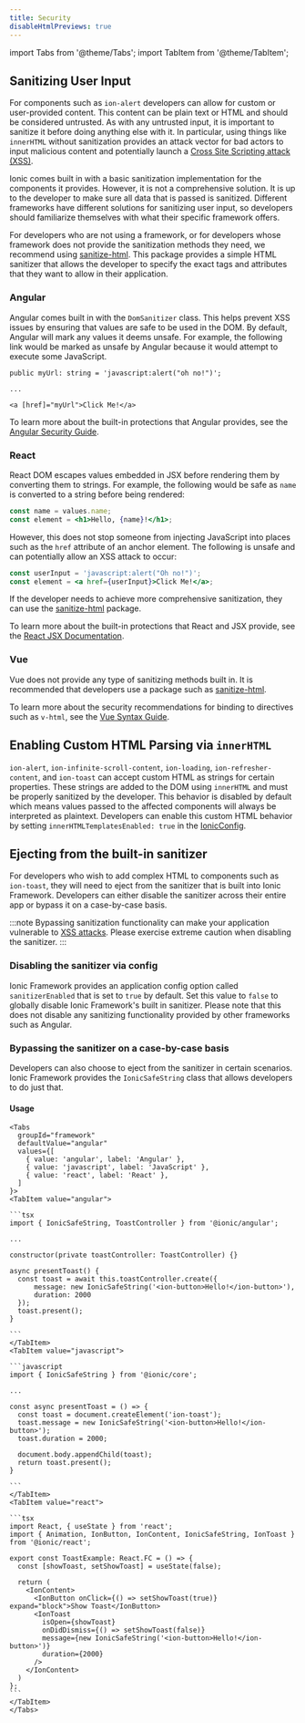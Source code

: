 ```yaml
---
title: Security
disableHtmlPreviews: true
---
```


<head>
  <title>Security for Angular, React, and Vue Apps - Ionic Framework</title>
  <meta
    name="description"
    content="View Ionic's security info for sanitizing user input, ejecting from the built-in sanitizer, and more. Learn about app security using Angular, React, and Vue."
  />
</head>

import Tabs from '@theme/Tabs';
import TabItem from '@theme/TabItem';

## Sanitizing User Input

For components such as `ion-alert` developers can allow for custom or user-provided content. This content can be plain text or HTML and should be considered untrusted. As with any untrusted input, it is important to sanitize it before doing anything else with it. In particular, using things like `innerHTML` without sanitization provides an attack vector for bad actors to input malicious content and potentially launch a [Cross Site Scripting attack (XSS)](https://en.wikipedia.org/wiki/Cross-site_scripting).

Ionic comes built in with a basic sanitization implementation for the components it provides. However, it is not a comprehensive solution. It is up to the developer to make sure all data that is passed is sanitized. Different frameworks have different solutions for sanitizing user input, so developers should familiarize themselves with what their specific framework offers.

For developers who are not using a framework, or for developers whose framework does not provide the sanitization methods they need, we recommend using [sanitize-html](https://www.npmjs.com/package/sanitize-html). This package provides a simple HTML sanitizer that allows the developer to specify the exact tags and attributes that they want to allow in their application.

### Angular

Angular comes built in with the `DomSanitizer` class. This helps prevent XSS issues by ensuring that values are safe to be used in the DOM. By default, Angular will mark any values it deems unsafe. For example, the following link would be marked as unsafe by Angular because it would attempt to execute some JavaScript.

```tsx
public myUrl: string = 'javascript:alert("oh no!")';

...

<a [href]="myUrl">Click Me!</a>
```

To learn more about the built-in protections that Angular provides, see the [Angular Security Guide](https://angular.io/guide/security).

### React

React DOM escapes values embedded in JSX before rendering them by converting them to strings. For example, the following would be safe as `name` is converted to a string before being rendered:

```jsx
const name = values.name;
const element = <h1>Hello, {name}!</h1>;
```

However, this does not stop someone from injecting JavaScript into places such as the `href` attribute of an anchor element. The following is unsafe and can potentially allow an XSS attack to occur:

```jsx
const userInput = 'javascript:alert("Oh no!")';
const element = <a href={userInput}>Click Me!</a>;
```

If the developer needs to achieve more comprehensive sanitization, they can use the [sanitize-html](https://www.npmjs.com/package/sanitize-html) package.

To learn more about the built-in protections that React and JSX provide, see the [React JSX Documentation](https://reactjs.org/docs/introducing-jsx.html#jsx-prevents-injection-attacks).

### Vue

Vue does not provide any type of sanitizing methods built in. It is recommended that developers use a package such as [sanitize-html](https://www.npmjs.com/package/sanitize-html).

To learn more about the security recommendations for binding to directives such as `v-html`, see the [Vue Syntax Guide](https://vuejs.org/v2/guide/syntax.html#Raw-HTML).

## Enabling Custom HTML Parsing via `innerHTML`

`ion-alert`, `ion-infinite-scroll-content`, `ion-loading`, `ion-refresher-content`, and `ion-toast` can accept custom HTML as strings for certain properties. These strings are added to the DOM using `innerHTML` and must be properly sanitized by the developer. This behavior is disabled by default which means values passed to the affected components will always be interpreted as plaintext. Developers can enable this custom HTML behavior by setting `innerHTMLTemplatesEnabled: true` in the [IonicConfig](../developing/config#ionicconfig).

## Ejecting from the built-in sanitizer

For developers who wish to add complex HTML to components such as `ion-toast`, they will need to eject from the sanitizer that is built into Ionic Framework. Developers can either disable the sanitizer across their entire app or bypass it on a case-by-case basis.

:::note
Bypassing sanitization functionality can make your application vulnerable to <a href="https://en.wikipedia.org/wiki/Cross-site_scripting" target="_blank" rel="noreferrer">XSS attacks</a>. Please exercise extreme caution when disabling the sanitizer.
:::

### Disabling the sanitizer via config

Ionic Framework provides an application config option called `sanitizerEnabled` that is set to `true` by default. Set this value to `false` to globally disable Ionic Framework's built in sanitizer. Please note that this does not disable any sanitizing functionality provided by other frameworks such as Angular.

### Bypassing the sanitizer on a case-by-case basis

Developers can also choose to eject from the sanitizer in certain scenarios. Ionic Framework provides the `IonicSafeString` class that allows developers to do just that.

#### Usage

````mdx-code-block
<Tabs
  groupId="framework"
  defaultValue="angular"
  values={[
    { value: 'angular', label: 'Angular' },
    { value: 'javascript', label: 'JavaScript' },
    { value: 'react', label: 'React' },
  ]
}>
<TabItem value="angular">

```tsx
import { IonicSafeString, ToastController } from '@ionic/angular';

...

constructor(private toastController: ToastController) {}

async presentToast() {
  const toast = await this.toastController.create({
      message: new IonicSafeString('<ion-button>Hello!</ion-button>'),
      duration: 2000
  });
  toast.present();
}

```
</TabItem>
<TabItem value="javascript">

```javascript
import { IonicSafeString } from '@ionic/core';

...

const async presentToast = () => {
  const toast = document.createElement('ion-toast');
  toast.message = new IonicSafeString('<ion-button>Hello!</ion-button>');
  toast.duration = 2000;

  document.body.appendChild(toast);
  return toast.present();
}

```
</TabItem>
<TabItem value="react">

```tsx
import React, { useState } from 'react';
import { Animation, IonButton, IonContent, IonicSafeString, IonToast } from '@ionic/react';

export const ToastExample: React.FC = () => {
  const [showToast, setShowToast] = useState(false);

  return (
    <IonContent>
      <IonButton onClick={() => setShowToast(true)} expand="block">Show Toast</IonButton>
      <IonToast
        isOpen={showToast}
        onDidDismiss={() => setShowToast(false)}
        message={new IonicSafeString('<ion-button>Hello!</ion-button>')}
        duration={2000}
      />
    </IonContent>
  )
};
```
</TabItem>
</Tabs>
````
